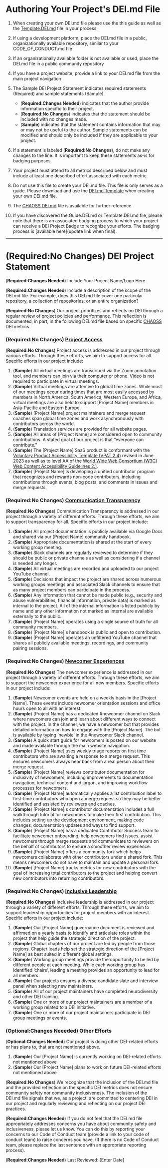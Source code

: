 <!---
The DEI.md file was originally created in the CHAOSS project. This comment provides attribution of that work as defined under the MIT license
-->

# Authoring Your Project's DEI.md File

1. When creating your own DEI.md file please use the this guide as well as the [Template.DEI.md](https://github.com/badging/badging/blob/main/Template.DEI.md) file in your process.
2. If using a development platform, place the DEI.md file in a public, organizationally available repository, similar to your CODE_OF_CONDUCT.md file
3. If an organizationally available folder is not available or used, place the DEI.md file in a public community repository
4. If you have a project website, provide a link to your DEI.md file from the main project navigation
5. The Sample DEI Project Statement indicates required statements (Required) and sample statements (Sample).

   - (**Required:Changes Needed**) indicates that the author provide information specific to their project.
   - (**Required:No Changes**) indicates that the statement should be included with no changes made.
   - (**Sample**) indicates that the statement contains information that may or may not be useful to the author. Sample statements can be modified and should only be included if they are applicable to your project.

6. If a statement is labeled (**Required:No Changes**), do not make any changes to the line. It is important to keep these statements as-is for badging purposes.
7. Your project must attend to all metrics described below and must include at least one described effort associated with each metric.
8. Do not use this file to create your DEI.md file. This file is only serves as a guide. Please download and use the [DEI.md Template](https://github.com/badging/badging/blob/main/Template.DEI.md) when creating your own DEI.md file.
9. The [CHAOSS DEI.md](https://github.com/chaoss/community/blob/main/DEI.md) file is available for further reference.
10. If you have discovered the Guide.DEI.md or Template.DEI.md file, please note that there is an associated badging process to which your project can receive a DEI Project Badge to recognize your efforts. The badging process is [available here](update link when final).

---

# (Required:No Changes) DEI Project Statement

(**Required:Changes Needed**) Include Your Project Name/Logo Here

(**Required:Changes Needed**) Include a description of the scope of the DEI.md file. For example, does this DEI.md file cover one particular repository, a collection of repositories, or an entire organization?

(**Required:No Changes**) Our project prioritizes and reflects on DEI through a regular review of project policies and performance. This reflection is documented, in part, in the following DEI.md file based on specific [CHAOSS](https://chaoss.community) DEI metrics.

### (Required:No Changes) [Project Access](https://chaoss.community/?p=4953)

(**Required:No Changes**) Project access is addressed in our project through various efforts. Through these efforts, we aim to support access for all. Specific efforts in our project include:

1.  (**Sample**) All virtual meetings are transcribed via the Zoom annotation tool, and members can join via their computer or phone. Video is not required to participate in virtual meetings.
2.  (**Sample**) Virtual meetings are attentive to global time zones. While most of our meetings occur during times that are most easily accessed by members in North America, South America, Western Europe, and Africa, virtual meetings are also held to support [Project Name] members in Asia-Pacific and Eastern Europe.
3.  (**Sample**) [Project Name] project maintainers and merge request coaches span global time zones and work asynchronously with contributors across the world.
4.  (**Sample**) Translation services are provided for all website pages.
5.  (**Sample**) All areas of [Project Name] are considered open to community contributions. A stated goal of our project is that “everyone can contribute."
6.  (**Sample**) The [Project Name] SaaS product is conformant with the [Voluntary Product Accessibility Template (VPAT 2.4)](https://www.section508.gov/sell/vpat/) revised in June 2023 as well as to level AA of the [World Wide Web Consortium (W3C) Web Content Accessibility Guidelines 2.1](https://www.w3.org/TR/WCAG21/).
7.  (**Sample**) [Project Name] is developing a unified contributor program that recognizes and rewards non-code contributors, including contributions through events, blog posts, and comments in issues and merge requests.

### (Required:No Changes) [Communication Transparency](https://chaoss.community/?p=4957)

(**Required:No Changes**) Communication Transparency is addressed in our project through a variety of different efforts. Through these efforts, we aim to support transparency for all. Specific efforts in our project include:

1.  (**Sample**) All project documentation is publicly available via Google Docs and shared via our [Project Name] community handbook.
2.  (**Sample**) Appropriate documentation is shared at the start of every working group meeting.
3.  (**Sample**) Slack channels are regularly reviewed to determine if they should be public or private channels as well as considering if a channel is needed any longer.
4.  (**Sample**) All virtual meetings are recorded and uploaded to our project YouTube channel.
5.  (**Sample**) Decisions that impact the project are shared across numerous working groups meetings and associated Slack channels to ensure that as many project members can participate in the process.
6.  (**Sample**) Any information that cannot be made public (e.g., security and abuse vulnerabilities, financial information, private data) is marked as internal to the project. All of the internal information is listed publicly by name and any other information not marked as internal are available externally to the public.
7.  (**Sample**) [Project Name] operates using a single source of truth for all community members.
8.  (**Sample**) [Project Name]'s handbook is public and open to contribution.
9.  (**Sample**) [Project Name] operates an unfiltered YouTube channel that shares all publicly available meetings, recordings, and community pairing sessions.

### (Required:No Changes) [Newcomer Experiences](https://chaoss.community/?p=4891)

(**Required:No Changes**) The newcomer experience is addressed in our project through a variety of different efforts. Through these efforts, we aim to support the newcomer experience for all new members. Specific efforts in our project include:

1. (**Sample**) Newcomer events are held on a weekly basis in the [Project Name]. These events include newcomer orientation sessions and office hours open to all with an interest.
2. (**Sample**) [Project Name] has a dedicated #newcomer channel on Slack where newcomers can join and learn about different ways to connect with the project. In the channel, we have a newcomer bot that provides detailed information on how to engage with the [Project Name]. The bot is available by typing ‘newbie’ in the #newcomer Slack channel.
3. (**Sample**) A quick start guide for newcomers is posted on our website and made available through the main website navigation.
4. (**Sample**) [Project Name] uses weekly triage reports on first time contributors who are awaiting a response to a merge request. This ensures newcomers always hear back from a real person about their merge request.
5. (**Sample**) [Project Name] reviews contributor documentation for inclusivity of newcomers, including improvements to documentation navigation, technical content and jargon, and improving workflow processes for newcomers.
6. (**Sample**) [Project Name] automatically applies a 1st contribution label to first-time contributors who open a merge request so they may be better identified and assisted by reviewers and coaches.
7. (**Sample**) [Project Name]'s contributor documentation includes a full walkthrough tutorial for newcomers to make their first contribution. This includes setting up the development environment, making code changes, documentation updates and ways to find support.
8. (**Sample**) [Project Name] has a dedicated Contributor Success team to facilitate newcomer onboarding, help newcomers find issues, assist newcomers through merge requests and communicate to reviewers on the behalf of contributors to ensure a smoother review experience.
9. (**Sample**) [Project Name] offers a community fork which helps newcomers collaborate with other contributors under a shared fork. This means newcomers do not have to maintain and update a personal fork.
10. (**Sample**) [Project Name] tracks metrics for new contributors with the goal of increasing total contributors to the project and helping convert new contributors into returning contributors.

### (Required:No Changes) [Inclusive Leadership](https://chaoss.community/?p=3522)

(**Required:No Changes**) Inclusive leadership is addressed in our project through a variety of different efforts. Through these efforts, we aim to support leadership opportunities for project members with an interest. Specific efforts in our project include:

1.  (**Sample**) Our [Project Name] governance document is reviewed and affirmed on a yearly basis to identify and articulate roles within the project that help guide the strategic direction of the project.
2.  (**Sample**) Global chapters of our project are led by people from those regions. Chapter leads help set the strategic direction of the [Project Name] as best suited in different global settings.
3.  (**Sample**) Working group meetings provide the opportunity to be led by different people at each meeting. While each working group has identified ‘chairs’, leading a meeting provides an opportunity to lead for all members.
4.  (**Sample**) Our projects ensures a diverse candidate slate and interview panel when selecting new maintainers.
5.  (**Sample**) All of our project maintainers have completed neurodiversity and other DEI training.
6.  (**Sample**) One or more of our project maintainers are a member of a working group related to a DEI initiative.
7.  (**Sample**) One or more of our project maintainers participate in DEI group meetings or events.

### (Optional:Changes Neeeded) Other Efforts

(**Optional:Changes Needed**) Our project is doing other DEI-related efforts or has plans to, that are not mentioned above. 

1.  (**Sample**) Our [Project Name] is currently working on DEI-related efforts not mentioned above
2.  (**Sample**) Our [Project Name] plans to work on future DEI-related efforts not mentioned above 

(**Required:No Changes**) We recognize that the inclusion of the DEI.md file and the provided reflection on the specific DEI metrics does not ensure community safety nor community inclusiveness. The inclusion of the DEI.md file signals that we, as a project, are committed to centering DEI in our project and regularly reviewing and reflecting on our project DEI practices.

(**Required:Changes Needed**) If you do not feel that the DEI.md file appropriately addresses concerns you have about community safety and inclusiveness, please let us know. You can do this by reporting your concerns to our Code of Conduct team (provide a link to your code of conduct team) to raise concerns you have. (If there is no Code of Conduct team, please replace the last sentence with an appropriate reporting process).

(**Required:Changes Needed**) Last Reviewed: [Enter Date]
